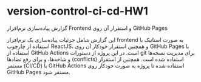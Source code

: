 # version-control-ci-cd-HW1
گزارش پیاده‌سازی نرم‌افزار Frontend و استقرار آن روی GitHub Pages

این گزارش شامل جزئیات پیاده‌سازی یک نرم‌افزار frontend به صورت استاتیک با استفاده از چارچوب ReactJS، و همچنین استقرار خودکار آن روی GitHub Pages با استفاده از GitHub Actions است. در این پروژه از دستورات git برای مدیریت نسخه‌ها و شاخه‌ها، و برای رفع تضادها (conflicts) استفاده شده است. همچنین از استقرار مستمر (CI/CD) با GitHub Actions استفاده شده تا پروژه به صورت خودکار روی GitHub Pages مستقر شود.
